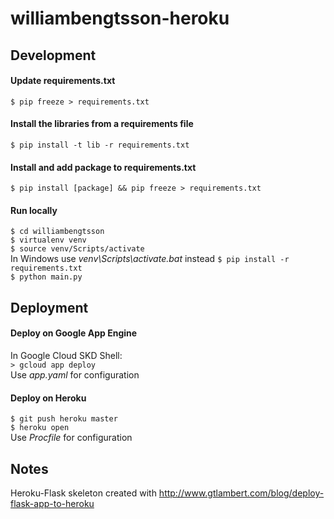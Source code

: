 # williambengtsson-heroku

## Development
#### Update requirements.txt
`$ pip freeze > requirements.txt`

#### Install the libraries from a requirements file
`$ pip install -t lib -r requirements.txt`

#### Install and add package to requirements.txt
`$ pip install [package] && pip freeze > requirements.txt`

#### Run locally
`$ cd williambengtsson`  
`$ virtualenv venv`  
`$ source venv/Scripts/activate`  
In Windows use *venv\Scripts\activate.bat* instead
`$ pip install -r requirements.txt`  
`$ python main.py`  

## Deployment

#### Deploy on Google App Engine
In Google Cloud SKD Shell:  
`> gcloud app deploy`  
Use *app.yaml* for configuration  

#### Deploy on Heroku
`$ git push heroku master`  
`$ heroku open`  
Use *Procfile* for configuration  

## Notes
Heroku-Flask skeleton created with http://www.gtlambert.com/blog/deploy-flask-app-to-heroku
